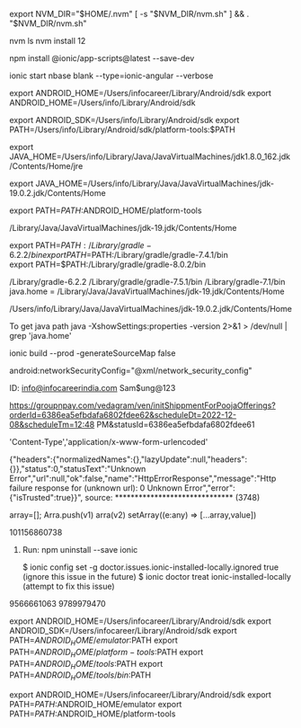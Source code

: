 export NVM_DIR="$HOME/.nvm"
[ -s "$NVM_DIR/nvm.sh" ] && \. "$NVM_DIR/nvm.sh"

nvm ls
nvm install 12


npm install @ionic/app-scripts@latest --save-dev

ionic start nbase blank --type=ionic-angular --verbose

export ANDROID_HOME=/Users/infocareer/Library/Android/sdk
export ANDROID_HOME=/Users/info/Library/Android/sdk

 export ANDROID_SDK=/Users/info/Library/Android/sdk
export PATH=/Users/info/Library/Android/sdk/platform-tools:$PATH


export JAVA_HOME=/Users/info/Library/Java/JavaVirtualMachines/jdk1.8.0_162.jdk/Contents/Home/jre

export JAVA_HOME=/Users/info/Library/Java/JavaVirtualMachines/jdk-19.0.2.jdk/Contents/Home

export PATH=$PATH:$ANDROID_HOME/platform-tools


/Library/Java/JavaVirtualMachines/jdk-19.jdk/Contents/Home

export PATH=$PATH:/Library/gradle-6.2.2/bin
export PATH=$PATH:/Library/gradle/gradle-7.4.1/bin	
export PATH=$PATH:/Library/gradle/gradle-8.0.2/bin

/Library/gradle-6.2.2
/Library/gradle/gradle-7.5.1/bin
/Library/gradle-7.1/bin
 java.home = /Library/Java/JavaVirtualMachines/jdk-19.jdk/Contents/Home

/Users/info/Library/Java/JavaVirtualMachines/jdk-19.0.2.jdk/Contents/Home

To get java path
java -XshowSettings:properties -version 2>&1 > /dev/null | grep 'java.home' 

ionic build --prod -generateSourceMap false

android:networkSecurityConfig="@xml/network_security_config" 


ID: info@infocareerindia.com
Sam$ung@123


https://groupnpay.com/vedagram/ven/initShippmentForPoojaOfferings?orderId=6386ea5efbdafa6802fdee62&scheduleDt=2022-12-08&scheduleTm=12:48 PM&statusId=6386ea5efbdafa6802fdee61

'Content-Type','application/x-www-form-urlencoded'


{"headers":{"normalizedNames":{},"lazyUpdate":null,"headers":{}},"status":0,"statusText":"Unknown Error","url":null,"ok":false,"name":"HttpErrorResponse","message":"Http failure response for (unknown url): 0 Unknown Error","error":{"isTrusted":true}}", source: ****************************** (3748)

array=[];
Arra.push(v1)
arra(v2)
setArray((e:any) => […array,value])


101156860738

 1) Run: npm uninstall --save ionic
       
       $ ionic config set -g doctor.issues.ionic-installed-locally.ignored true
       (ignore this issue in the future)
       $ ionic doctor treat ionic-installed-locally (attempt to fix this issue)
       
9566661063
9789979470

export ANDROID_HOME=/Users/infocareer/Library/Android/sdk
export ANDROID_SDK=/Users/infocareer/Library/Android/sdk
export PATH=$ANDROID_HOME/emulator:$PATH
export PATH=$ANDROID_HOME/platform-tools:$PATH
export PATH=$ANDROID_HOME/tools:$PATH
export PATH=$ANDROID_HOME/tools/bin:$PATH


export ANDROID_HOME=/Users/infocareer/Library/Android/sdk
export PATH=$PATH:$ANDROID_HOME/emulator
export PATH=$PATH:$ANDROID_HOME/platform-tools
